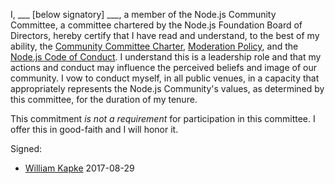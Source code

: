 I, \___ [below signatory] \___, a member of the Node.js Community Committee, a committee chartered by the
Node.js Foundation Board of Directors, hereby certify that I have read and understand, to the best of
my ability, the [Community Committee Charter][], [Moderation Policy][], and the [Node.js Code of Conduct][].
I understand this is a leadership role and that my actions and conduct may influence the perceived beliefs
and image of our community. I vow to conduct myself, in all public venues, in a capacity that appropriately
represents the Node.js Community's values, as determined by this committee, for the duration of my tenure.

This commitment _is not a requirement_ for participation in this committee. I offer this in good-faith and I will honor it.

Signed:
- [William Kapke](https://github.com/williamkapke) 2017-08-29


[Community Committee Charter]: ./GOVERNANCE.md
[Moderation Policy]: https://github.com/nodejs/TSC/blob/master/Moderation-Policy.md
[Node.js Code of Conduct]: https://github.com/nodejs/TSC/blob/master/CODE_OF_CONDUCT.md
